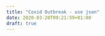 ```yaml
---
title: "Covid Outbreak - use json"
date: 2020-03-28T09:21:59+01:00
draft: true
---
```


<html>
<head>
  <style>
    .error {
        color: red;
    }
  </style>
  <script type="text/javascript" src="https://cdn.jsdelivr.net/npm//vega@5"></script>
  <script type="text/javascript" src="https://cdn.jsdelivr.net/npm//vega-lite@4.0.2"></script>
  <script type="text/javascript" src="https://cdn.jsdelivr.net/npm//vega-embed@6"></script>
</head>
<body>
  <div id="vis"></div>
  <script>
    function request() {
      let here = location.href;
      let thisUrl = here.substring(0, here.length - 15);
      let jsonUrl = thisUrl + 'combined.json';
      console.log(jsonUrl);
      // return fetch(jsonUrl).then(response => response.json())
      fetch(jsonUrl)
        .then((response) => {
          return response.json();
  })
    }
    async function request() {
      let here = location.href;
      let thisUrl = here.substring(0, here.length - 15);
      let jsonUrl = thisUrl + 'combined.json';
      console.log(jsonUrl);
      let data = await fetch(jsonUrl).then(response => response.json()) ;
      return data
    }

    (async function(vegaEmbed) {
      let data = await request();
      console.log(data);
      var spec = data;
      var embedOpt = {"mode": "vega-lite"};

      function showError(el, error){
          el.innerHTML = ('<div class="error" style="color:red;">'
                          + '<p>JavaScript Error: ' + error.message + '</p>'
                          + "<p>This usually means there's a typo in your chart specification. "
                          + "See the javascript console for the full traceback.</p>"
                          + '</div>');
          throw error;
      }
      const el = document.getElementById('vis');
      vegaEmbed("#vis", spec, embedOpt)
        .catch(error => showError(el, error));
    })(vegaEmbed);

  </script>
</body>
</html>
